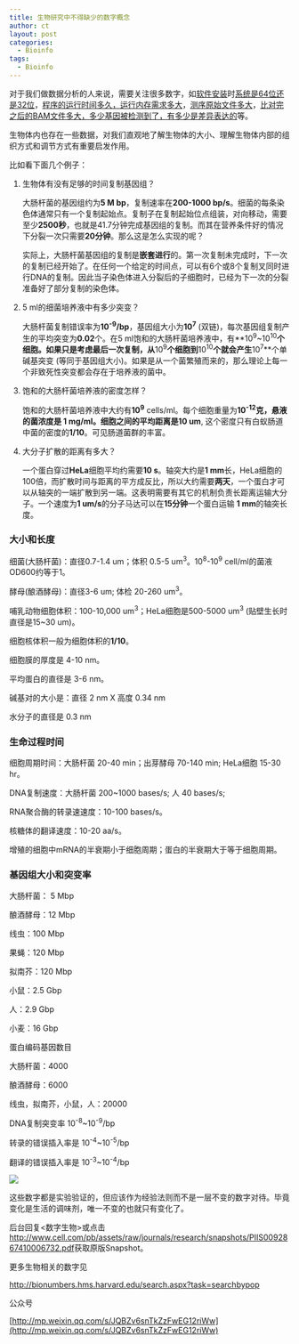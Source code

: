 ```yaml
---
title: 生物研究中不得缺少的数字概念
author: ct
layout: post
categories:
  - Bioinfo
tags:
  - Bioinfo
---
```


对于我们做数据分析的人来说，需要关注很多数字，如[软件安装](http://mp.weixin.qq.com/s/A4_j8ZbyprMr1TT_wgisQQ)时[系统是64位还是32位](http://mp.weixin.qq.com/s/xq0JfkHJJeHQk1acjOAJUQ)，[程序的运行时间多久，运行内存需求多大](http://mp.weixin.qq.com/s?__biz=MzI5MTcwNjA4NQ==&amp;mid=2247483954&amp;idx=1&amp;sn=11247591a6ef98a4d25404278d577ed0&amp;chksm=ec0dc7b8db7a4eaeb7ae3fd2fa2fbfa7bfd13f5e90d7a42d405f6f8e8783761de048f7ccbc58#rd)，[测序原始文件多大](http://mp.weixin.qq.com/s?__biz=MzI5MTcwNjA4NQ==&amp;mid=2247484047&amp;idx=1&amp;sn=3e2a79d9f56040a57ac2e16cf1923b54&amp;chksm=ec0dc705db7a4e133e6e91de9ac11a6c0690f03d7b3b760b358e9b0d1a2d57974599419d9fff#rd)，[比对完之后的BAM文件多大，多少基因被检测到了，有多少是差异表达的](http://mp.weixin.qq.com/s/BmtIOcIzIutufFilbJIgEA)等。

生物体内也存在一些数据，对我们直观地了解生物体的大小、理解生物体内部的组织方式和调节方式有重要启发作用。

比如看下面几个例子：

1. 生物体有没有足够的时间复制基因组？

   大肠杆菌的基因组约为**5 M bp**，复制速率在**200-1000 bp/s**。细菌的每条染色体通常只有一个复制起始点。复制子在复制起始位点组装，对向移动，需要至少**2500秒**，也就是41.7分钟完成基因组的复制。而其在营养条件好的情况下分裂一次只需要**20分钟**。那么这是怎么实现的呢？

   实际上，大肠杆菌基因组的复制是**嵌套进行**的。第一次复制未完成时，下一次的复制已经开始了。在任何一个给定的时间点，可以有6个或8个复制叉同时进行DNA的复制。因此当子染色体进入分裂后的子细胞时，已经为下一次的分裂准备好了部分复制的染色体。

2. 5 ml的细菌培养液中有多少突变？

   大肠杆菌复制错误率为**10<sup>-9</sup>/bp**，基因组大小为**10<sup>7</sup>** (双链)，每次基因组复制产生的平均突变为**0.02**个。在5 ml饱和的大肠杆菌培养液中，有**10<sup>9</sup>~10<sup>10</sup>**个细胞。如果只是考虑最后一次复制，从**10<sup>9</sup>**个细胞到**10<sup>10</sup>**个就会产生**10<sup>7</sup>**个单碱基突变 (等同于基因组大小)。如果是从一个菌繁殖而来的，那么理论上每一个非致死性突变都会存在于培养液的菌中。

3. 饱和的大肠杆菌培养液的密度怎样？

   饱和的大肠杆菌培养液中大约有**10<sup>9</sup>** cells/ml。每个细胞重量为**10<sup>-12</sup>**克，悬液的菌浓度是 1 mg/ml。细胞之间的平均距离是**10 um**, 这个密度只有白蚁肠道中菌的密度的**1/10**。可见肠道菌群的丰富。

4. 大分子扩散的距离有多大？

   一个蛋白穿过**HeLa**细胞平均约需要**10 s**。轴突大约是**1 mm**长，HeLa细胞的100倍，而扩散时间与距离的平方成反比，所以大约需要**两天**，一个蛋白才可以从轴突的一端扩散到另一端。这表明需要有其它的机制负责长距离运输大分子。一个速度为**1 um/s**的分子马达可以在**15分钟**一个蛋白运输 **1 mm**的轴突长度。
   
### 大小和长度


细菌(大肠杆菌)：直径0.7-1.4 um；体积 0.5-5 um<sup>3</sup>。10<sup>8</sup>-10<sup>9</sup> cell/ml的菌液OD600约等于1。

酵母(酿酒酵母)：直径3-6 um; 体检 20-260 um<sup>3</sup>。

哺乳动物细胞体积：100-10,000 um<sup>3</sup>；HeLa细胞是500-5000 um<sup>3</sup> (贴壁生长时直径是15~30 um)。

细胞核体积一般为细胞体积的**1/10**。

细胞膜的厚度是 4-10 nm。

平均蛋白的直径是 3-6 nm。

碱基对的大小是：直径 2 nm X 高度 0.34 nm

水分子的直径是 0.3 nm

### 生命过程时间

细胞周期时间：大肠杆菌 20-40 min；出芽酵母 70-140 min; HeLa细胞 15-30 hr。

DNA复制速度：大肠杆菌 200~1000 bases/s; 人 40 bases/s;

RNA聚合酶的转录速速度：10-100 bases/s。

核糖体的翻译速度：10-20 aa/s。

增殖的细胞中mRNA的半衰期小于细胞周期；蛋白的半衰期大于等于细胞周期。

### 基因组大小和突变率

大肠杆菌： 5 Mbp

酿酒酵母：12 Mbp

线虫：100 Mbp

果蝇：120 Mbp

拟南芥：120 Mbp

小鼠：2.5 Gbp

人：2.9 Gbp

小麦：16 Gbp

蛋白编码基因数目

大肠杆菌：4000

酿酒酵母：6000

线虫，拟南芥，小鼠，人：20000

DNA复制突变率 10<sup>-8</sup>~10<sup>-9</sup>/bp

转录的错误插入率是 10<sup>-4</sup>~10<sup>-5</sup>/bp

翻译的错误插入率是 10<sup>-3</sup>~10<sup>-4</sup>/bp

![](http://www.ehbio.com/ehbio_resource/bionumber_sum.png)

这些数字都是实验验证的，但应该作为经验法则而不是一层不变的数字对待。毕竟变化是生活的调味剂，唯一不变的也就只有变化了。

后台回复<数字生物>或点击<http://www.cell.com/pb/assets/raw/journals/research/snapshots/PIIS0092867410006732.pdf>获取原版Snapshot。

更多生物相关的数字见

<http://bionumbers.hms.harvard.edu/search.aspx?task=searchbypop>

公众号

[http://mp.weixin.qq.com/s/JQBZv6snTkZzFwEG12riWw](http://mp.weixin.qq.com/s/JQBZv6snTkZzFwEG12riWw)
